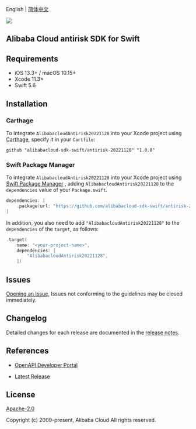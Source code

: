 English | [简体中文](README-CN.md)

![](https://aliyunsdk-pages.alicdn.com/icons/AlibabaCloud.svg)

## Alibaba Cloud antirisk SDK for Swift

## Requirements

- iOS 13.3+ / macOS 10.15+
- Xcode 11.3+
- Swift 5.6

## Installation

### Carthage

To integrate `AlibabacloudAntirisk20221128` into your Xcode project using [Carthage](https://github.com/Carthage/Carthage), specify it in your `Cartfile`:

```ogdl
github "alibabacloud-sdk-swift/antirisk-20221128" "1.0.0"
```

### Swift Package Manager

To integrate `AlibabacloudAntirisk20221128` into your Xcode project using [Swift Package Manager](https://swift.org/package-manager/) , adding `AlibabacloudAntirisk20221128` to the `dependencies` value of your `Package.swift`.

```swift
dependencies: [
    .package(url: "https://github.com/alibabacloud-sdk-swift/antirisk-20221128.git", from: "1.0.0")
]
```

In addition, you also need to add `"AlibabacloudAntirisk20221128"` to the `dependencies` of the `target`, as follows:

```swift
.target(
    name: "<your-project-name>",
    dependencies: [
        "AlibabacloudAntirisk20221128",
    ])
```

## Issues

[Opening an Issue](https://github.com/alibabacloud-sdk-swift/antirisk-20221128/issues/new), Issues not conforming to the guidelines may be closed immediately.

## Changelog

Detailed changes for each release are documented in the [release notes](./ChangeLog.txt).

## References

* [OpenAPI Developer Portal](https://next.api.alibabacloud.com/home)
- [Latest Release](https://github.com/alibabacloud-sdk-swift/antirisk-20221128)

## License

[Apache-2.0](http://www.apache.org/licenses/LICENSE-2.0)

Copyright (c) 2009-present, Alibaba Cloud All rights reserved.
